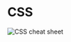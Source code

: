 # CSS



![CSS cheat sheet](https://driphtyio.github.io/cheatsheet/files/CSS-cheat-sheet-november-2020.jpg)
